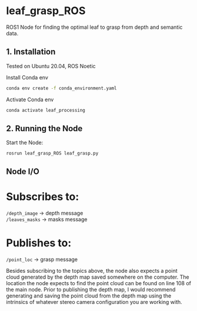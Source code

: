 # leaf_grasp_ROS
ROS1 Node for finding the optimal leaf to grasp from depth and semantic data.


## 1. Installation
Tested on Ubuntu 20.04, ROS Noetic

Install Conda env
```bash
conda env create -f conda_environment.yaml
```
Activate Conda env
```bash
conda activate leaf_processing
```

## 2. Running the Node

Start the Node:

```
rosrun leaf_grasp_ROS leaf_grasp.py
```

## Node I/O

# Subscribes to:
  `/depth_image` -> depth message \
  `/leaves_masks` -> masks message

# Publishes to:
  `/point_loc` -> grasp message

Besides subscribing to the topics above, the node also expects a point cloud generated by the depth map saved somewhere on the computer. The location the node expects to find the point cloud can be found on line 108 of the main node. Prior to publishing the depth map, I would recommend generating and saving the point cloud from the depth map using the intrinsics of whatever stereo camera configuration you are working with.
  
